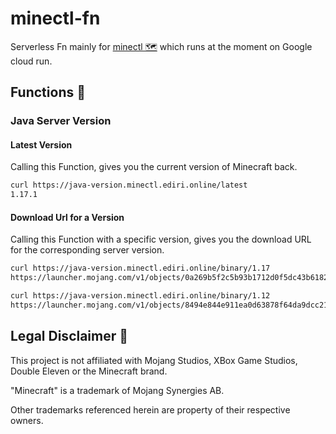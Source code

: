 # minectl-fn

Serverless Fn mainly for [minectl 🗺](https://github.com/dirien/minectl) which runs at the moment on Google cloud run.

## Functions 📒

### Java Server Version

#### Latest Version

Calling this Function, gives you the current version of Minecraft back.
```bash
curl https://java-version.minectl.ediri.online/latest
1.17.1
```

#### Download Url for a Version

Calling this Function with a specific version, gives you the download URL for the corresponding server version. 
```bash
curl https://java-version.minectl.ediri.online/binary/1.17
https://launcher.mojang.com/v1/objects/0a269b5f2c5b93b1712d0f5dc43b6182b9ab254e/server.jar

curl https://java-version.minectl.ediri.online/binary/1.12
https://launcher.mojang.com/v1/objects/8494e844e911ea0d63878f64da9dcc21f53a3463/server.jar%
```

## Legal Disclaimer 👮
This project is not affiliated with Mojang Studios, XBox Game Studios, Double Eleven or the Minecraft brand.

"Minecraft" is a trademark of Mojang Synergies AB.

Other trademarks referenced herein are property of their respective owners.